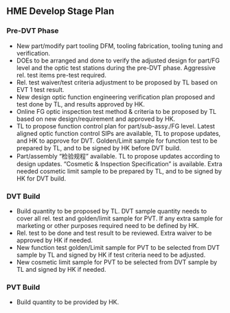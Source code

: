 ## HME Develop Stage Plan
### Pre-DVT Phase
* New part/modify part tooling DFM, tooling fabrication, tooling tuning and verification.
* DOEs to be arranged and done to verify the adjusted design for part/FG level and the optic test stations during the pre-DVT phase. Aggressive rel. test items pre-test required.
* Rel. test waiver/test criteria adjustment to be proposed by TL based on EVT 1 test result.
* New design optic function engineering verification plan proposed and test done by TL, and results approved by HK.
* Online FG optic inspection test method & criteria to be proposed by TL based on new design/requirement and approved by HK.
* TL to propose function control plan for part/sub-assy./FG level. Latest aligned optic function control SIPs are available, TL to propose updates, and HK to approve for DVT. Golden/Limit sample for function test to be prepared by TL, and to be signed by HK before DVT build.
* Part/assembly “检验规程” available. TL to propose updates according to design updates. “Cosmetic & Inspection Specification” is available. Extra needed cosmetic limit sample to be prepared by TL, and to be signed by HK for DVT build. 
### DVT Build
* Build quantity to be proposed by TL. DVT sample quantity needs to cover all rel. test and golden/limit sample for PVT. If any extra sample for marketing or other purposes required need to be defined by HK. 
* Rel. test to be done and test result to be reviewed. Extra waiver to be approved by HK if needed.
* New function test golden/Limit sample for PVT to be selected from DVT sample by TL and signed by HK if test criteria need to be adjusted.
* New cosmetic limit sample for PVT to be selected from DVT sample by TL and signed by HK if needed.
### PVT Build
* Build quantity to be provided by HK.
